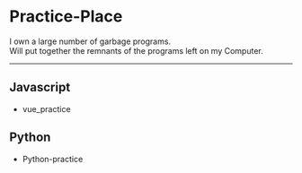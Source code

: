 # Practice-Place

I own a large number of garbage programs.
<br>
Will put together the remnants of the programs left on my Computer.

---

<!-- ## HTML & CSS -->

## Javascript

- vue_practice

## Python

- Python-practice

<!-- ## Java -->
